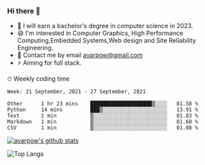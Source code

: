 ### Hi there 👋
<!--I have been a GitHub member for [![Years Badge](https://badges.pufler.dev/years/avarpow)](https://badges.pufler.dev)-->
- 🌱 I will earn a bachelor's degree in computer science in 2023.
- 😄 I'm interested in Computer Graphics, High Performance Computing,Embedded Systems,Web design and Site Reliability Engineering.
- 💬 Contact me by email avarpow@gmail.com
- ⚡ Aiming for full stack.

<!--💻 Coding Activity Logging

[![Commits Badge](https://badges.pufler.dev/commits/weekly/avarpow)](https://badges.pufler.dev)-->

⏱ Weekly coding time
<!--START_SECTION:waka-->
```text
Week: 21 September, 2021 - 27 September, 2021

Other      1 hr 23 mins    ████████████████████▒░░░░   81.58 % 
Python     14 mins         ███▒░░░░░░░░░░░░░░░░░░░░░   13.91 % 
Text       1 min           ▒░░░░░░░░░░░░░░░░░░░░░░░░   01.83 % 
Markdown   1 min           ▒░░░░░░░░░░░░░░░░░░░░░░░░   01.60 % 
CSV        1 min           ▒░░░░░░░░░░░░░░░░░░░░░░░░   01.08 % 
```
<!--END_SECTION:waka-->

[![avarpow's github stats](https://github-readme-stats.vercel.app/api?username=avarpow&count_private=true&show_icons=true&hide=issues&hide_border=true)](https://github.com/anuraghazra/github-readme-stats)

![Top Langs](https://github-readme-stats.vercel.app/api/top-langs/?username=avarpow&layout=compact&hide_border=true) 
<!--[![avarpow's wakatime stats](https://github-readme-stats.vercel.app/api/wakatime?username=avarpow)](https://github.com/anuraghazra/github-readme-stats)-->
